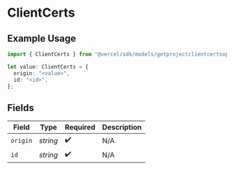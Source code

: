 # ClientCerts

## Example Usage

```typescript
import { ClientCerts } from "@vercel/sdk/models/getprojectclientcertsop.js";

let value: ClientCerts = {
  origin: "<value>",
  id: "<id>",
};
```

## Fields

| Field              | Type               | Required           | Description        |
| ------------------ | ------------------ | ------------------ | ------------------ |
| `origin`           | *string*           | :heavy_check_mark: | N/A                |
| `id`               | *string*           | :heavy_check_mark: | N/A                |